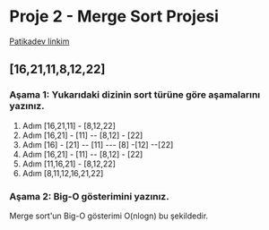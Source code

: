 # Proje 2 - Merge Sort Projesi
[Patikadev linkim](https://app.patika.dev/yildizlarabak)

## [16,21,11,8,12,22] 

### Aşama 1: Yukarıdaki dizinin sort türüne göre aşamalarını yazınız.

1. Adım [16,21,11] - [8,12,22]
2. Adım [16,21] - [11] -- [8,12] - [22]
3. Adım [16] - [21] -- [11] --- [8] -[12] --[22]
4. Adım [16,21] - [11] -- [8,12] - [22]
5. Adım [11,16,21] - [8,12,22]
6. Adım [8,11,12,16,21,22]

### Aşama 2: Big-O gösterimini yazınız.

 Merge sort'un Big-O gösterimi O(nlogn) bu şekildedir.